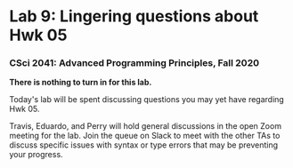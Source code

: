 # Lab 9: Lingering questions about Hwk 05

### CSci 2041: Advanced Programming Principles, Fall 2020

**There is nothing to turn in for this lab.**

Today's lab will be spent discussing questions you may yet have
regarding Hwk 05.

Travis, Eduardo, and Perry will hold general discussions in the open
Zoom meeting for the lab. Join the queue on Slack to meet with the other TAs
to discuss specific issues with syntax or type errors that may be preventing
your progress.
